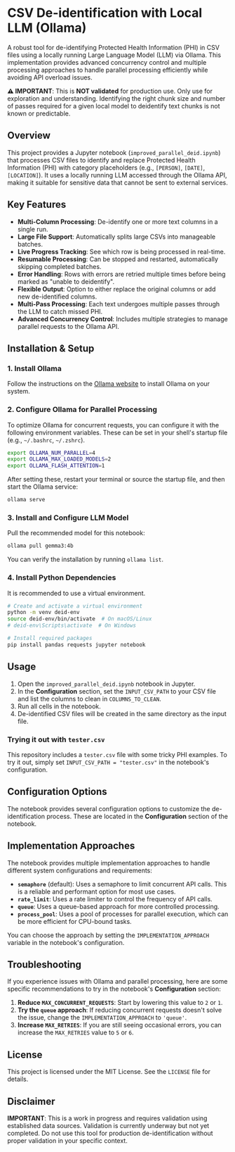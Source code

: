 # CSV De-identification with Local LLM (Ollama)

A robust tool for de-identifying Protected Health Information (PHI) in CSV files using a locally running Large Language Model (LLM) via Ollama. This implementation provides advanced concurrency control and multiple processing approaches to handle parallel processing efficiently while avoiding API overload issues.

**⚠️ IMPORTANT**: This is **NOT validated** for production use. Only use for exploration and understanding. Identifying the right chunk size and number of passes required for a given local model to deidentify text chunks is not known or predictable.

## Overview

This project provides a Jupyter notebook (`improved_parallel_deid.ipynb`) that processes CSV files to identify and replace Protected Health Information (PHI) with category placeholders (e.g., `[PERSON]`, `[DATE]`, `[LOCATION]`). It uses a locally running LLM accessed through the Ollama API, making it suitable for sensitive data that cannot be sent to external services.

## Key Features

- **Multi-Column Processing**: De-identify one or more text columns in a single run.
- **Large File Support**: Automatically splits large CSVs into manageable batches.
- **Live Progress Tracking**: See which row is being processed in real-time.
- **Resumable Processing**: Can be stopped and restarted, automatically skipping completed batches.
- **Error Handling**: Rows with errors are retried multiple times before being marked as "unable to deidentify".
- **Flexible Output**: Option to either replace the original columns or add new de-identified columns.
- **Multi-Pass Processing**: Each text undergoes multiple passes through the LLM to catch missed PHI.
- **Advanced Concurrency Control**: Includes multiple strategies to manage parallel requests to the Ollama API.

## Installation & Setup

### 1. Install Ollama

Follow the instructions on the [Ollama website](https://ollama.ai/download) to install Ollama on your system.

### 2. Configure Ollama for Parallel Processing

To optimize Ollama for concurrent requests, you can configure it with the following environment variables. These can be set in your shell's startup file (e.g., `~/.bashrc`, `~/.zshrc`).

```bash
export OLLAMA_NUM_PARALLEL=4
export OLLAMA_MAX_LOADED_MODELS=2
export OLLAMA_FLASH_ATTENTION=1
```

After setting these, restart your terminal or source the startup file, and then start the Ollama service:

```bash
ollama serve
```

### 3. Install and Configure LLM Model

Pull the recommended model for this notebook:

```bash
ollama pull gemma3:4b
```

You can verify the installation by running `ollama list`.

### 4. Install Python Dependencies

It is recommended to use a virtual environment.

```bash
# Create and activate a virtual environment
python -m venv deid-env
source deid-env/bin/activate  # On macOS/Linux
# deid-env\Scripts\activate  # On Windows

# Install required packages
pip install pandas requests jupyter notebook
```

## Usage

1.  Open the `improved_parallel_deid.ipynb` notebook in Jupyter.
2.  In the **Configuration** section, set the `INPUT_CSV_PATH` to your CSV file and list the columns to clean in `COLUMNS_TO_CLEAN`.
3.  Run all cells in the notebook.
4.  De-identified CSV files will be created in the same directory as the input file.

### Trying it out with `tester.csv`

This repository includes a `tester.csv` file with some tricky PHI examples. To try it out, simply set `INPUT_CSV_PATH = "tester.csv"` in the notebook's configuration.

## Configuration Options

The notebook provides several configuration options to customize the de-identification process. These are located in the **Configuration** section of the notebook.

## Implementation Approaches

The notebook provides multiple implementation approaches to handle different system configurations and requirements:

-   **`semaphore`** (default): Uses a semaphore to limit concurrent API calls. This is a reliable and performant option for most use cases.
-   **`rate_limit`**: Uses a rate limiter to control the frequency of API calls.
-   **`queue`**: Uses a queue-based approach for more controlled processing.
-   **`process_pool`**: Uses a pool of processes for parallel execution, which can be more efficient for CPU-bound tasks.

You can choose the approach by setting the `IMPLEMENTATION_APPROACH` variable in the notebook's configuration.

## Troubleshooting

If you experience issues with Ollama and parallel processing, here are some specific recommendations to try in the notebook's **Configuration** section:

1.  **Reduce `MAX_CONCURRENT_REQUESTS`**: Start by lowering this value to `2` or `1`.
2.  **Try the `queue` approach**: If reducing concurrent requests doesn't solve the issue, change the `IMPLEMENTATION_APPROACH` to `'queue'`.
3.  **Increase `MAX_RETRIES`**: If you are still seeing occasional errors, you can increase the `MAX_RETRIES` value to `5` or `6`.

## License

This project is licensed under the MIT License. See the `LICENSE` file for details.

## Disclaimer

**IMPORTANT**: This is a work in progress and requires validation using established data sources. Validation is currently underway but not yet completed. Do not use this tool for production de-identification without proper validation in your specific context.
